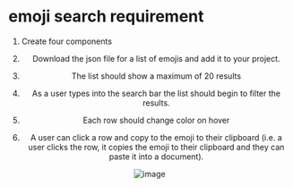 # emoji search requirement 

1. Create four components
<Header> 
<SearchInput>
<EmojiResults>
<EmojiRow>

2. Download the json file for a list of emojis and add it to your project.

3. The list should show a maximum of 20 results

4. As a user types into the search bar the list should begin to filter the results.

5. Each row should change color on hover

6. A user can click a row and copy to the emoji to their clipboard (i.e. a user 
clicks the row, it copies the emoji to their clipboard and they can paste it into 
a document).
  
![image](https://user-images.githubusercontent.com/86294140/149264675-3e47dfda-73d0-45b1-ab65-07fc5b548cb6.png)


